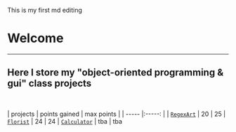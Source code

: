 This is my first md editing
# Welcome
***
## Here I store my "object-oriented programming & gui" class projects<br>| projects    | points gained | max points || -----       |:-----:        ||  [`RegexArt`](https://sdkp.pjwstk.edu.pl/html/kb/L17/labshtml/GUIZAO1.html)  |     20        | 25|  [`Florist`](https://sdkp.pjwstk.edu.pl/html/kb/L17/labshtml/GUIZAO2.html)   |  24           | 24|  [`Calculator`](https://sdkp.pjwstk.edu.pl/html/kb/L17/labshtml/GUIZAO3.html) | tba           | tba